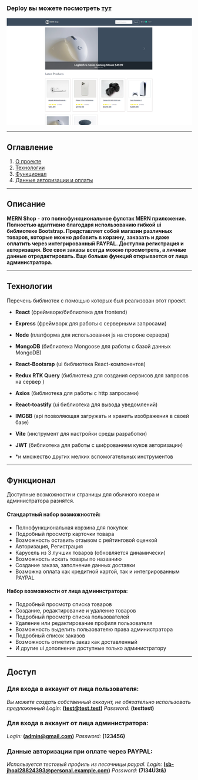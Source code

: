 ### Deploy вы можете посмотрeть [тут](https://study-mer-nstore-8exs.vercel.app/)

![main-page](https://github.com/jdays2/myMernStore/blob/dev2/main-page.png)

---
## Оглавление
1. [О проекте](#Описание)
2. [Технологии](#Технологии)
3. [Функционал](#Функционал)
4. [Данные авторизации и оплаты](#Доступ)

---
## Описание

 **MERN Shop** - __это полнофункциональное фулстак MERN приложение. Полностью адаптивно благодаря использованию гибкой ui библиотекe Bootstrap. Представляет собой магазин различных товаров, которые можно добавить в корзину, заказать и даже оплатить через интегрированный PAYPAL. Доступна регистрация и авторизация. Все свои заказы всегда можно просмотреть, а личные данные отредактировать. Еще больше функций открывается от лица администратора.__

---
## Технологии

Перечень библиотек с помощью которых был реализован этот проект. 

- **React** (фреймворк/библиотека для frontend)
- **Express** (фреймворк для работы с серверными запросами)
- **Node** (платформа для использования js на стороне сервера)
- **MongoDB** (библиотека Mongoose для работы с базой данных MongoDB)
- **React-Bootsrap** (ui библиотека React-компонентов)
- **Redux RTK Query** (библиотека для создания сервисов для запросов на сервер )
- **Axios** (библиотека для работы с http запросами)
- **React-toastify** (ui библиотека для вывода уведомлений)
- **IMGBB** (api позволяющая загружать и хранить изображения в своей базе)
- **Vite** (инструмент для настройки среды разработки)
- **JWT** (библиотека для работы с шифрованием куков авторизации)

- *и множество других мелких вспомогательных инструментов

---
## Функционал

Доступные возможности и страницы для обычного юзера и администратора разнятся. 
#### Стандартный набор возможностей:
- Полнофункциональная корзина для покупок
- Подробный просмотр карточки товара
- Возможность оставить отзывом с рейтинговой оценкой
- Авторизация, Регистрация
- Карусель из 3 лучших товаров (обновляется динамически)
- Возможность искать товары по названию 
- Создание заказа, заполнение данных доставки
- Возможна оплата как кредитной картой, так и интегрированным PAYPAL
#### Набор возможности от лица администратора:
- Подробный просмотр списка товаров
- Создание, редактирование и удаление товаров
- Подробный просмотр списка пользователей
- Удаление или редактирование профиля пользователя
- Возможность выделить пользователю права администратора
- Подробный список заказов
- Возможность отметить заказ как доставленный
- И другие ui дополнения доступные только администратору


---
## Доступ

### **Для входа в аккаунт от лица пользователя:**
_Вы можете создать собственный аккаунт, не обязательно использовать предложенный_
*Login:* **(test@test.test)**
*Password:* **(testtest)**


### **Для входа в аккаунт от лица администратора:**
*Login:* **(admin@gmail.com)**
*Password:* **(123456)**


### **Данные авторизации при оплате через PAYPAL:**
_Используется тестовый профиль из песочницы paypal._
*Login:* **(sb-jhoal28824393@personal.example.com)**
*Password:* **(7l34U3t&)**
